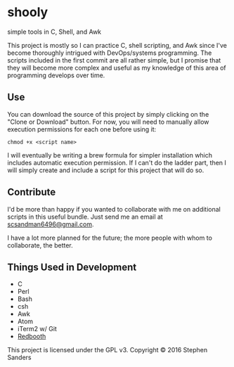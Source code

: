 # shooly
simple tools in C, Shell, and Awk

This project is mostly so I can practice C, shell scripting, and Awk since I've become thoroughly intrigued with DevOps/systems programming. The scripts included in the first commit are all rather simple, but I promise that they will become more complex and useful as my knowledge of this area of programming develops over time.

## Use
You can download the source of this project by simply clicking on the "Clone or Download" button. For now, you will need to manually allow execution permissions for each one before using it:
```shell
chmod +x <script name>
```

I will eventually be writing a brew formula for simpler installation which includes automatic execution permission. If I can't do the ladder part, then I will simply create and include a script for this project that will do so.

## Contribute
I'd be more than happy if you wanted to collaborate with me on additional scripts in this useful bundle. Just send me an email at scsandman6496@gmail.com.

I have a lot more planned for the future; the more people with whom to collaborate, the better.

## Things Used in Development
* C
* Perl
* Bash
* csh
* Awk
* Atom
* iTerm2 w/ Git
* <a href="https://redbooth.com" target="_blank">Redbooth</a>

This project is licensed under the GPL v3.
Copyright &copy; 2016 Stephen Sanders
